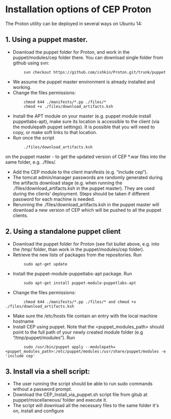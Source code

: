 # Installation options of CEP Proton

The Proton utility can be deployed in several ways on Ubuntu 14:

## 1. Using a puppet master.
 * Download the puppet folder for Proton, and work in the puppet/modules/cep folder there. You can download single folder from github using svn:
```
        svn checkout https://github.com/ishkin/Proton.git/trunk/puppet
```        
 * We assume the puppet master environment is already installed and working.
 * Change the files permissions:
```
        chmod 644 ./manifests/*.pp ./files/*
        chmod +x ./files/download_artifacts.ksh
```
 * Install the APT module on your master (e.g. puppet module install puppetlabs-apt),
make sure its location is accessible to the client (via the modulepath puppet settings). It is
possible that you will need to copy, or make soft links to that location.
 * Run once the script
```
        ./files/download_artifacts.ksh
```        
on the puppet master - to get the updated version of CEP *.war files into the same folder, e.g. ./files/.
 * Add the CEP module to the client manifests (e.g. “include cep”).
 * The tomcat admin/manager passwords are randomly generated during the artifacts download
stage (e.g. when running the ./files/download_artifacts.ksh in the puppet master). They are
used during the clients’ deployment. Steps should be taken if different password for each
machine is needed.
 * Rerunning the ./files/download_artifacts.ksh in the puppet master will download a new
version of CEP which will be pushed to all the puppet clients.

## 2. Using a standalone puppet client
 * Download the puppet folder for Proton (see fist bullet above, e.g. into the /tmp/ folder, than
work in the puppet/modules/cep folder).
 * Retrieve the new lists of packages from the repositories. Run
```
        sudo apt-get update
```        
 * Install the puppet-module-puppetlabs-apt package. Run
```
        sudo apt-get install puppet-module-puppetlabs-apt
```        
 * Change the files permissions:
```
        chmod 644 ./manifests/*.pp ./files/* and chmod +x ./files/download_artifacts.ksh
```        
 * Make sure the /etc/hosts file contain an entry with the local machine hostname
 * Install CEP using puppet. Note that the <puppet_modules_path> should point to the full path
of your newly created module folder (e.g “/tmp/puppet/modules”). Run
```
        sudo /usr/bin/puppet apply --modulepath=<puppet_modules_path>:/etc/puppet/modules:/usr/share/puppet/modules -e 'include cep'
```      
## 3. Install via a shell script:
 * The user running the script should be able to run sudo commands without a password prompt.
 * Download the CEP_Install_via_puppet.sh script file from gitub at puppet/miscellaneous/
folder and execute it.
 * The script will download all the necessary files to the same folder it's on, install and configure
